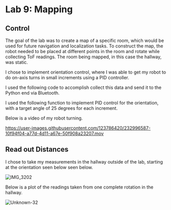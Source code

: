 # Lab 9: Mapping

## Control

The goal of the lab was to create a map of a specific room, which would be used for future navigation and localization tasks. To construct the map, the robot needed to be placed at different points in the room and rotate while collecting ToF readings. The room being mapped, in this case the hallway, was static.

I chose to implement orientation control, where I was able to get my robot to do on-axis turns in small increments using a PID controller.

I used the following code to accomplish collect this data and send it to the Python end via Bluetooth.

<script src="https://gist.github.com/sarika2446/b55a06cb10055132facb7352c82f1776.js"></script>

I used the following function to implement PID control for the orientation, with a target angle of 25 degrees for each increment.

<script src="https://gist.github.com/sarika2446/21f59e39d031b0e0c2350a95f5159c00.js"></script>

Below is a video of my robot turning.

https://user-images.githubusercontent.com/123786420/232996587-10f94f04-a77d-4d11-a67e-50f908a23207.mov

## Read out Distances

I chose to take my measurements in the hallway outside of the lab, starting at the orientation seen below seen below.

![IMG_3202](https://user-images.githubusercontent.com/123786420/233005926-9dc48a66-6be7-4337-a1f5-036f1d9a3cdd.jpg)

Below is a plot of the readings taken from one complete rotation in the hallway.

![Unknown-32](https://user-images.githubusercontent.com/123786420/233005662-68351ac0-64b8-4495-bacf-20835f9abf9e.png)


